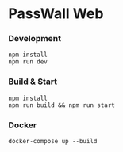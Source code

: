 # PassWall Web

### Development

```
npm install
npm run dev
```

### Build & Start

```
npm install
npm run build && npm run start
```

### Docker

```
docker-compose up --build
```